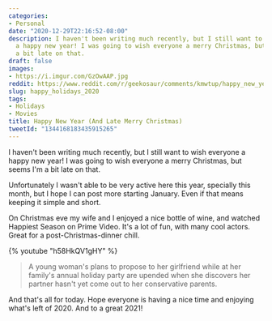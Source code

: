 ```yaml
---
categories:
- Personal
date: "2020-12-29T22:16:52-08:00"
description: I haven't been writing much recently, but I still want to wish everyone
  a happy new year! I was going to wish everyone a merry Christmas, but seems I'm
  a bit late on that.
draft: false
images:
- https://i.imgur.com/GzOwAAP.jpg
reddit: https://www.reddit.com/r/geekosaur/comments/kmwtup/happy_new_year_and_late_merry_christmas_geekosaur/
slug: happy_holidays_2020
tags:
- Holidays
- Movies
title: Happy New Year (And Late Merry Christmas)
tweetId: "1344168183435915265"
---
```


I haven't been writing much recently, but I still want to wish everyone a happy new year! I was going to wish everyone a merry Christmas, but seems I'm a bit late on that.

<!--more-->

Unfortunately I wasn't able to be very active here this year, specially this month, but I hope I can post more starting January. Even if that means keeping it simple and short.

On Christmas eve my wife and I enjoyed a nice bottle of wine, and watched Happiest Season on Prime Video. It's a lot of fun, with many cool actors. Great for a post-Christmas-dinner chill.

{% youtube "h58HkQV1gHY" %} 

> A young woman's plans to propose to her girlfriend while at her family's annual holiday party are upended when she discovers her partner hasn't yet come out to her conservative parents.

And that's all for today. Hope everyone is having a nice time and enjoying what's left of 2020. And to a great 2021!
